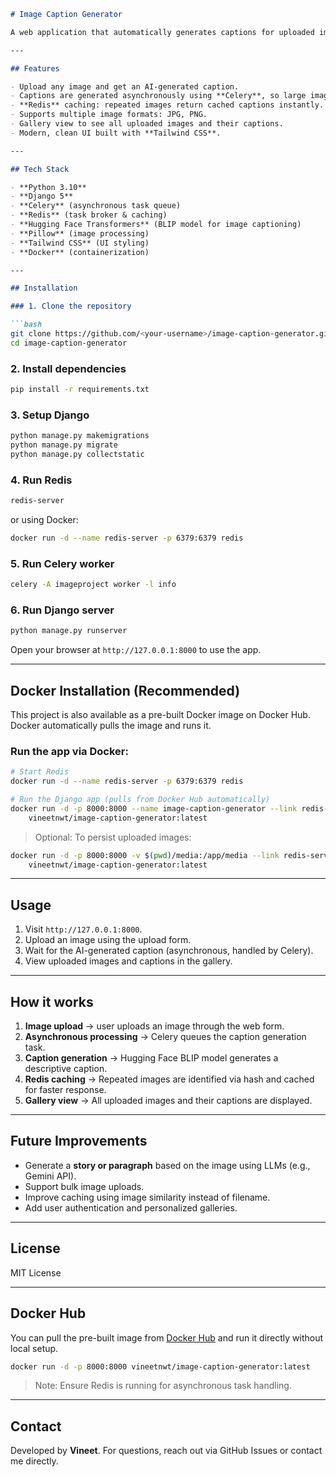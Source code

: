 
````markdown
# Image Caption Generator

A web application that automatically generates captions for uploaded images using AI. This project demonstrates image captioning using the **Hugging Face BLIP model**, **Celery** for asynchronous processing, and **Redis** as a caching and task broker system. The app is containerized with Docker for easy deployment.

---

## Features

- Upload any image and get an AI-generated caption.
- Captions are generated asynchronously using **Celery**, so large images don’t block the web app.
- **Redis** caching: repeated images return cached captions instantly.
- Supports multiple image formats: JPG, PNG.
- Gallery view to see all uploaded images and their captions.
- Modern, clean UI built with **Tailwind CSS**.

---

## Tech Stack

- **Python 3.10**
- **Django 5**
- **Celery** (asynchronous task queue)
- **Redis** (task broker & caching)
- **Hugging Face Transformers** (BLIP model for image captioning)
- **Pillow** (image processing)
- **Tailwind CSS** (UI styling)
- **Docker** (containerization)

---

## Installation

### 1. Clone the repository

```bash
git clone https://github.com/<your-username>/image-caption-generator.git
cd image-caption-generator
````

### 2. Install dependencies

```bash
pip install -r requirements.txt
```

### 3. Setup Django

```bash
python manage.py makemigrations
python manage.py migrate
python manage.py collectstatic
```

### 4. Run Redis

```bash
redis-server
```

or using Docker:

```bash
docker run -d --name redis-server -p 6379:6379 redis
```

### 5. Run Celery worker

```bash
celery -A imageproject worker -l info
```

### 6. Run Django server

```bash
python manage.py runserver
```

Open your browser at `http://127.0.0.1:8000` to use the app.

---

## Docker Installation (Recommended)

This project is also available as a pre-built Docker image on Docker Hub. Docker automatically pulls the image and runs it.

### Run the app via Docker:

```bash
# Start Redis
docker run -d --name redis-server -p 6379:6379 redis

# Run the Django app (pulls from Docker Hub automatically)
docker run -d -p 8000:8000 --name image-caption-generator --link redis-server \
    vineetnwt/image-caption-generator:latest
```

> Optional: To persist uploaded images:

```bash
docker run -d -p 8000:8000 -v $(pwd)/media:/app/media --link redis-server \
    vineetnwt/image-caption-generator:latest
```

---

## Usage

1. Visit `http://127.0.0.1:8000`.
2. Upload an image using the upload form.
3. Wait for the AI-generated caption (asynchronous, handled by Celery).
4. View uploaded images and captions in the gallery.

---

## How it works

1. **Image upload** → user uploads an image through the web form.
2. **Asynchronous processing** → Celery queues the caption generation task.
3. **Caption generation** → Hugging Face BLIP model generates a descriptive caption.
4. **Redis caching** → Repeated images are identified via hash and cached for faster response.
5. **Gallery view** → All uploaded images and their captions are displayed.

---

## Future Improvements

* Generate a **story or paragraph** based on the image using LLMs (e.g., Gemini API).
* Support bulk image uploads.
* Improve caching using image similarity instead of filename.
* Add user authentication and personalized galleries.

---

## License

MIT License

---

## Docker Hub

You can pull the pre-built image from [Docker Hub](https://hub.docker.com/repository/docker/vineetnwt/image-caption-generator) and run it directly without local setup.

```bash
docker run -d -p 8000:8000 vineetnwt/image-caption-generator:latest
```

> Note: Ensure Redis is running for asynchronous task handling.

---

## Contact

Developed by **Vineet**.
For questions, reach out via GitHub Issues or contact me directly.

```
